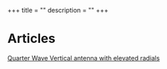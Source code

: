 +++
title = ""
description = ""
+++

# Articles
[Quarter Wave Vertical antenna with elevated radials](/quarter-vertical)
